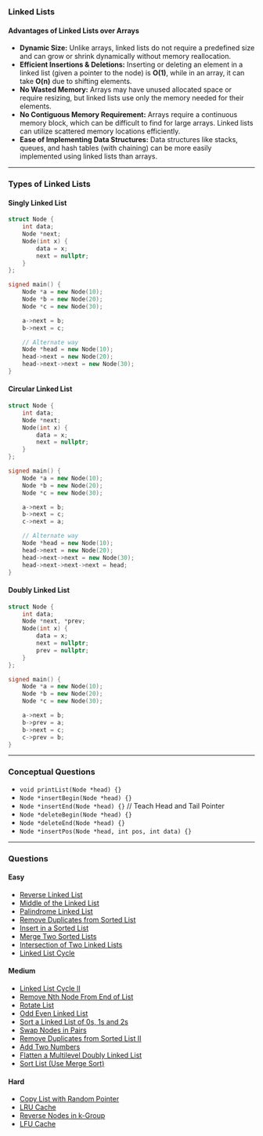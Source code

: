 ### **Linked Lists**

#### **Advantages of Linked Lists over Arrays**

- **Dynamic Size:** Unlike arrays, linked lists do not require a predefined size and can grow or shrink dynamically without memory reallocation.
- **Efficient Insertions & Deletions:** Inserting or deleting an element in a linked list (given a pointer to the node) is **O(1)**, while in an array, it can take **O(n)** due to shifting elements.
- **No Wasted Memory:** Arrays may have unused allocated space or require resizing, but linked lists use only the memory needed for their elements.
- **No Contiguous Memory Requirement:** Arrays require a continuous memory block, which can be difficult to find for large arrays. Linked lists can utilize scattered memory locations efficiently.
- **Ease of Implementing Data Structures:** Data structures like stacks, queues, and hash tables (with chaining) can be more easily implemented using linked lists than arrays.

---

### **Types of Linked Lists**

#### **Singly Linked List**

```cpp
struct Node {  
    int data;  
    Node *next;  
    Node(int x) {  
        data = x;  
        next = nullptr;  
    }  
};

signed main() {  
    Node *a = new Node(10);  
    Node *b = new Node(20);  
    Node *c = new Node(30);

    a->next = b;  
    b->next = c;

    // Alternate way  
    Node *head = new Node(10);  
    head->next = new Node(20);  
    head->next->next = new Node(30);  
}
```

#### **Circular Linked List**

```cpp
struct Node {  
    int data;  
    Node *next;  
    Node(int x) {  
        data = x;  
        next = nullptr;  
    }  
};

signed main() {  
    Node *a = new Node(10);  
    Node *b = new Node(20);  
    Node *c = new Node(30);

    a->next = b;  
    b->next = c;  
    c->next = a;

    // Alternate way  
    Node *head = new Node(10);  
    head->next = new Node(20);  
    head->next->next = new Node(30);  
    head->next->next->next = head;  
}
```

#### **Doubly Linked List**

```cpp
struct Node {  
    int data;  
    Node *next, *prev;  
    Node(int x) {  
        data = x;  
        next = nullptr;  
        prev = nullptr;  
    }  
};

signed main() {  
    Node *a = new Node(10);  
    Node *b = new Node(20);  
    Node *c = new Node(30);

    a->next = b;  
    b->prev = a;  
    b->next = c;  
    c->prev = b;  
}
```

---

### **Conceptual Questions**

- `void printList(Node *head) {}`
- `Node *insertBegin(Node *head) {}`
- `Node *insertEnd(Node *head) {}` // Teach Head and Tail Pointer
- `Node *deleteBegin(Node *head) {}`
- `Node *deleteEnd(Node *head) {}`
- `Node *insertPos(Node *head, int pos, int data) {}`

---

### **Questions**

#### **Easy**
- [Reverse Linked List](https://leetcode.com/problems/reverse-linked-list/description/)
- [Middle of the Linked List](https://leetcode.com/problems/middle-of-the-linked-list/description/)
- [Palindrome Linked List](https://leetcode.com/problems/palindrome-linked-list/description/)
- [Remove Duplicates from Sorted List](https://leetcode.com/problems/remove-duplicates-from-sorted-list/description/)
- [Insert in a Sorted List](https://www.geeksforgeeks.org/problems/insert-in-a-sorted-list/1)
- [Merge Two Sorted Lists](https://leetcode.com/problems/merge-two-sorted-lists/description/)
- [Intersection of Two Linked Lists](https://leetcode.com/problems/intersection-of-two-linked-lists/description/)
- [Linked List Cycle](https://leetcode.com/problems/linked-list-cycle/description/)

#### **Medium**
- [Linked List Cycle II](https://leetcode.com/problems/linked-list-cycle-ii/description/)
- [Remove Nth Node From End of List](https://leetcode.com/problems/remove-nth-node-from-end-of-list/description/)
- [Rotate List](https://leetcode.com/problems/rotate-list/description/)
- [Odd Even Linked List](https://leetcode.com/problems/odd-even-linked-list/description/)
- [Sort a Linked List of 0s, 1s and 2s](https://www.geeksforgeeks.org/problems/given-a-linked-list-of-0s-1s-and-2s-sort-it/1)
- [Swap Nodes in Pairs](https://leetcode.com/problems/swap-nodes-in-pairs/description/)
- [Remove Duplicates from Sorted List II](https://leetcode.com/problems/remove-duplicates-from-sorted-list-ii/description/)
- [Add Two Numbers](https://leetcode.com/problems/add-two-numbers/description/)
- [Flatten a Multilevel Doubly Linked List](https://leetcode.com/problems/flatten-a-multilevel-doubly-linked-list/description/)
- [Sort List (Use Merge Sort)](https://leetcode.com/problems/sort-list/description/)

#### **Hard**
- [Copy List with Random Pointer](https://leetcode.com/problems/copy-list-with-random-pointer/description/)
- [LRU Cache](https://leetcode.com/problems/lru-cache/description/)
- [Reverse Nodes in k-Group](https://leetcode.com/problems/reverse-nodes-in-k-group/description/)
- [LFU Cache](https://leetcode.com/problems/lfu-cache/description/)

